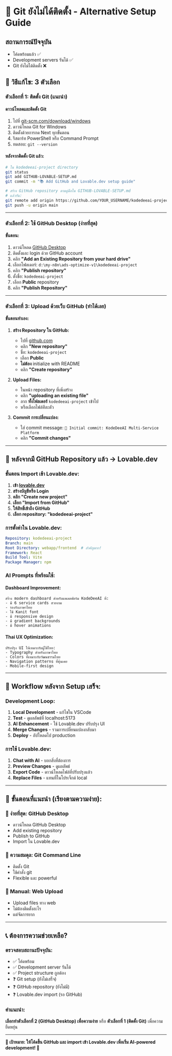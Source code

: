 # 🚨 Git ยังไม่ได้ติดตั้ง - Alternative Setup Guide

## สถานการณ์ปัจจุบัน
- โค้ดพร้อมแล้ว ✅
- Development servers รันได้ ✅  
- Git ยังไม่ได้ติดตั้ง ❌

## 🔧 วิธีแก้ไข: 3 ตัวเลือก

### ตัวเลือกที่ 1: ติดตั้ง Git (แนะนำ)

#### ดาวน์โหลดและติดตั้ง Git
1. ไปที่ [git-scm.com/download/windows](https://git-scm.com/download/windows)
2. ดาวน์โหลด Git for Windows
3. ติดตั้งด้วยการกด Next ทุกขั้นตอน
4. รีสตาร์ท PowerShell หรือ Command Prompt
5. ทดสอบ: `git --version`

#### หลังจากติดตั้ง Git แล้ว:
```bash
# ใน kodedeeai-project directory
git status
git add GITHUB-LOVABLE-SETUP.md
git commit -m "📚 Add GitHub and Lovable.dev setup guide"

# สร้าง GitHub repository ตามคู่มือใน GITHUB-LOVABLE-SETUP.md
# แล้วรัน:
git remote add origin https://github.com/YOUR_USERNAME/kodedeeai-project.git
git push -u origin main
```

---

### ตัวเลือกที่ 2: ใช้ GitHub Desktop (ง่ายที่สุด)

#### ขั้นตอน:
1. ดาวน์โหลด [GitHub Desktop](https://desktop.github.com/)
2. ติดตั้งและ login ด้วย GitHub account
3. คลิก **"Add an Existing Repository from your hard drive"**
4. เลือกโฟลเดอร์: `d:\my-n8n\ads-optimize-v1\kodedeeai-project`
5. คลิก **"Publish repository"** 
6. ตั้งชื่อ: `kodedeeai-project`
7. เลือก **Public** repository
8. คลิก **"Publish Repository"**

---

### ตัวเลือกที่ 3: Upload ด้วยเว็บ GitHub (ทำได้เลย)

#### ขั้นตอนทำเอง:
1. **สร้าง Repository ใน GitHub:**
   - ไปที่ [github.com](https://github.com)
   - คลิก **"New repository"**
   - ชื่อ: `kodedeeai-project`
   - เลือก **Public**
   - **ไม่ต้อง** initialize with README
   - คลิก **"Create repository"**

2. **Upload Files:**
   - ในหน้า repository ที่เพิ่งสร้าง
   - คลิก **"uploading an existing file"**
   - ลาก **ทั้งโฟลเดอร์** `kodedeeai-project` เข้าไป
   - หรือเลือกไฟล์ทีละตัว

3. **Commit การเปลี่ยนแปลง:**
   - ใส่ commit message: `🚀 Initial commit: KodeDeeAI Multi-Service Platform`
   - คลิก **"Commit changes"**

---

## 🎨 หลังจากมี GitHub Repository แล้ว → Lovable.dev

### ขั้นตอน Import เข้า Lovable.dev:

1. **เข้า [lovable.dev](https://lovable.dev)**
2. **สร้างบัญชีหรือ Login**
3. **คลิก "Create new project"**
4. **เลือก "Import from GitHub"**
5. **ให้สิทธิ์เข้าถึง GitHub**
6. **เลือก repository: "kodedeeai-project"**

### การตั้งค่าใน Lovable.dev:
```yaml
Repository: kodedeeai-project
Branch: main
Root Directory: webapp/frontend  # สำคัญมาก!
Framework: React
Build Tool: Vite
Package Manager: npm
```

### AI Prompts ที่พร้อมใช้:

#### Dashboard Improvement:
```
สร้าง modern dashboard สำหรับแพลตฟอร์ม KodeDeeAI ที่:
- มี 6 service cards สวยงาม
- รองรับภาษาไทย
- ใช้ Kanit font
- มี responsive design
- มี gradient backgrounds
- มี hover animations
```

#### Thai UX Optimization:
```
ปรับปรุง UI ให้เหมาะกับผู้ใช้ไทย:
- Typography สำหรับภาษาไทย
- Colors ที่เหมาะกับวัฒนธรรมไทย
- Navigation patterns ที่คุ้นเคย
- Mobile-first design
```

---

## 🔄 Workflow หลังจาก Setup เสร็จ:

### Development Loop:
1. **Local Development** - แก้ไขใน VSCode
2. **Test** - ดูผลลัพธ์ที่ localhost:5173
3. **AI Enhancement** - ใช้ Lovable.dev ปรับปรุง UI
4. **Merge Changes** - รวมการเปลี่ยนแปลงกลับมา
5. **Deploy** - อัปโหลดไป production

### การใช้ Lovable.dev:
1. **Chat with AI** - บอกสิ่งที่ต้องการ
2. **Preview Changes** - ดูผลลัพธ์
3. **Export Code** - ดาวน์โหลดไฟล์ที่ปรับปรุงแล้ว
4. **Replace Files** - แทนที่ในโปรเจ็กต์ local

---

## 🎯 ขั้นตอนที่แนะนำ (เรียงตามความง่าย):

### 🥇 ง่ายที่สุด: GitHub Desktop
- ดาวน์โหลด GitHub Desktop
- Add existing repository
- Publish to GitHub
- Import ใน Lovable.dev

### 🥈 ความสมดุล: Git Command Line
- ติดตั้ง Git
- ใช้คำสั่ง git
- Flexible และ powerful

### 🥉 Manual: Web Upload
- Upload files ทาง web
- ไม่ต้องติดตั้งอะไร
- แต่จัดการยาก

---

## 📞 ต้องการความช่วยเหลือ?

### ตรวจสอบสถานะปัจจุบัน:
- ✅ โค้ดพร้อม
- ✅ Development server รันได้
- ✅ Project structure ถูกต้อง
- ❓ Git setup (ยังไม่เสร็จ)
- ❓ GitHub repository (ยังไม่มี)
- ❓ Lovable.dev import (รอ GitHub)

### คำแนะนำ:
**เลือกทำตัวเลือกที่ 2 (GitHub Desktop) เพื่อความง่าย**
หรือ **ตัวเลือกที่ 1 (ติดตั้ง Git)** เพื่อความยืดหยุ่น

---

**🎯 เป้าหมาย: ให้โค้ดขึ้น GitHub และ import เข้า Lovable.dev เพื่อเริ่ม AI-powered development! 🚀**
